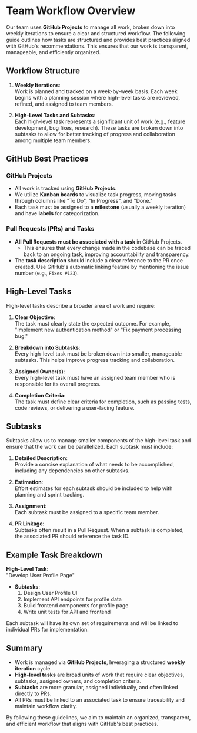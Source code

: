 # Team Workflow Overview

Our team uses **GitHub Projects** to manage all work, broken down into weekly iterations to ensure a clear and structured workflow. The following guide outlines how tasks are structured and provides best practices aligned with GitHub's recommendations. This ensures that our work is transparent, manageable, and efficiently organized.

## Workflow Structure

1. **Weekly Iterations**:  
   Work is planned and tracked on a week-by-week basis. Each week begins with a planning session where high-level tasks are reviewed, refined, and assigned to team members.
   
2. **High-Level Tasks and Subtasks**:  
   Each high-level task represents a significant unit of work (e.g., feature development, bug fixes, research). These tasks are broken down into subtasks to allow for better tracking of progress and collaboration among multiple team members.

## GitHub Best Practices

### GitHub Projects

- All work is tracked using **GitHub Projects**.  
- We utilize **Kanban boards** to visualize task progress, moving tasks through columns like "To Do", "In Progress", and "Done."
- Each task must be assigned to a **milestone** (usually a weekly iteration) and have **labels** for categorization.

### Pull Requests (PRs) and Tasks

- **All Pull Requests must be associated with a task** in GitHub Projects.  
  - This ensures that every change made in the codebase can be traced back to an ongoing task, improving accountability and transparency.
- The **task description** should include a clear reference to the PR once created. Use GitHub's automatic linking feature by mentioning the issue number (e.g., `Fixes #123`).

## High-Level Tasks

High-level tasks describe a broader area of work and require:

1. **Clear Objective**:  
   The task must clearly state the expected outcome. For example, "Implement new authentication method" or "Fix payment processing bug."
   
2. **Breakdown into Subtasks**:  
   Every high-level task must be broken down into smaller, manageable subtasks. This helps improve progress tracking and collaboration.

3. **Assigned Owner(s)**:  
   Every high-level task must have an assigned team member who is responsible for its overall progress.

4. **Completion Criteria**:  
   The task must define clear criteria for completion, such as passing tests, code reviews, or delivering a user-facing feature.

## Subtasks

Subtasks allow us to manage smaller components of the high-level task and ensure that the work can be parallelized. Each subtask must include:

1. **Detailed Description**:  
   Provide a concise explanation of what needs to be accomplished, including any dependencies on other subtasks.

2. **Estimation**:  
   Effort estimates for each subtask should be included to help with planning and sprint tracking.

3. **Assignment**:  
   Each subtask must be assigned to a specific team member.

4. **PR Linkage**:  
   Subtasks often result in a Pull Request. When a subtask is completed, the associated PR should reference the task ID.

## Example Task Breakdown

**High-Level Task**:  
"Develop User Profile Page"

- **Subtasks**:
  1. Design User Profile UI
  2. Implement API endpoints for profile data
  3. Build frontend components for profile page
  4. Write unit tests for API and frontend

Each subtask will have its own set of requirements and will be linked to individual PRs for implementation.

## Summary

- Work is managed via **GitHub Projects**, leveraging a structured **weekly iteration** cycle.
- **High-level tasks** are broad units of work that require clear objectives, subtasks, assigned owners, and completion criteria.
- **Subtasks** are more granular, assigned individually, and often linked directly to PRs.
- All PRs must be linked to an associated task to ensure traceability and maintain workflow clarity.

By following these guidelines, we aim to maintain an organized, transparent, and efficient workflow that aligns with GitHub's best practices.
